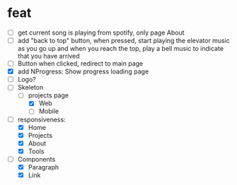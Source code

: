 # feat

- [ ] get current song is playing from spotify, only page About
- [ ] add "back to top" button, when pressed, start playing the elevator music as you go up and when you reach the top, play a bell music to indicate that you have arrived
- [ ] Button when clicked, redirect to main page
- [x] add NProgress: Show progress loading page
- [ ] Logo?
- [ ] Skeleton
  - [ ] projects page
    - [x] Web
    - [ ] Mobile
- [ ] responsiveness:
  - [x] Home
  - [x] Projects
  - [x] About
  - [x] Tools
- [ ] Components
  - [x] Paragraph
  - [x] Link
